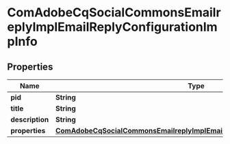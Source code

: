 

# ComAdobeCqSocialCommonsEmailreplyImplEmailReplyConfigurationImpInfo

## Properties

Name | Type | Description | Notes
------------ | ------------- | ------------- | -------------
**pid** | **String** |  |  [optional]
**title** | **String** |  |  [optional]
**description** | **String** |  |  [optional]
**properties** | [**ComAdobeCqSocialCommonsEmailreplyImplEmailReplyConfigurationImpProperties**](ComAdobeCqSocialCommonsEmailreplyImplEmailReplyConfigurationImpProperties.md) |  |  [optional]



